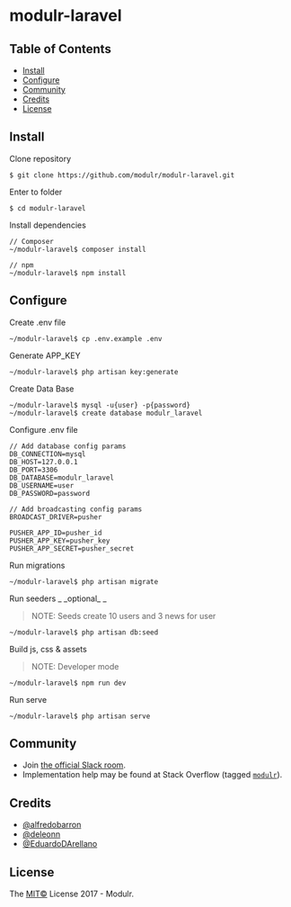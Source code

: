 # modulr-laravel

## Table of Contents

* [Install](#install)
* [Configure](#configure)
* [Community](#community)
* [Credits](#credits)
* [License](#license)

## Install

Clone repository

```
$ git clone https://github.com/modulr/modulr-laravel.git
```

Enter to folder

```
$ cd modulr-laravel
```

Install dependencies

```
// Composer
~/modulr-laravel$ composer install

// npm
~/modulr-laravel$ npm install
```

##

## Configure

Create .env file

```
~/modulr-laravel$ cp .env.example .env
```

Generate APP_KEY

```
~/modulr-laravel$ php artisan key:generate
```

Create Data Base

```
~/modulr-laravel$ mysql -u{user} -p{password}
~/modulr-laravel$ create database modulr_laravel
```

Configure .env file

```
// Add database config params
DB_CONNECTION=mysql
DB_HOST=127.0.0.1
DB_PORT=3306
DB_DATABASE=modulr_laravel
DB_USERNAME=user
DB_PASSWORD=password

// Add broadcasting config params
BROADCAST_DRIVER=pusher

PUSHER_APP_ID=pusher_id
PUSHER_APP_KEY=pusher_key
PUSHER_APP_SECRET=pusher_secret
```

Run migrations

```
~/modulr-laravel$ php artisan migrate
```

Run seeders _ \_optional_ \_

> NOTE: Seeds create 10 users and 3 news for user

```
~/modulr-laravel$ php artisan db:seed
```

Build js, css & assets

> NOTE: Developer mode

```
~/modulr-laravel$ npm run dev
```

Run serve

```
~/modulr-laravel$ php artisan serve
```

## Community

* Join [the official Slack room](https://modulr.slack.com/).
* Implementation help may be found at Stack Overflow \(tagged [`modulr`](http://stackoverflow.com/questions/tagged/modulr)\).

## Credits

* [@alfredobarron](https://github.com/alfredobarron)
* [@deleonn](https://github.com/deleonn)
* [@EduardoDArellano](https://github.com/EduardoDArellano)

## License

The [MIT©](https://github.com/modulr/modulr/blob/master/LICENSE) License 2017 - Modulr.
